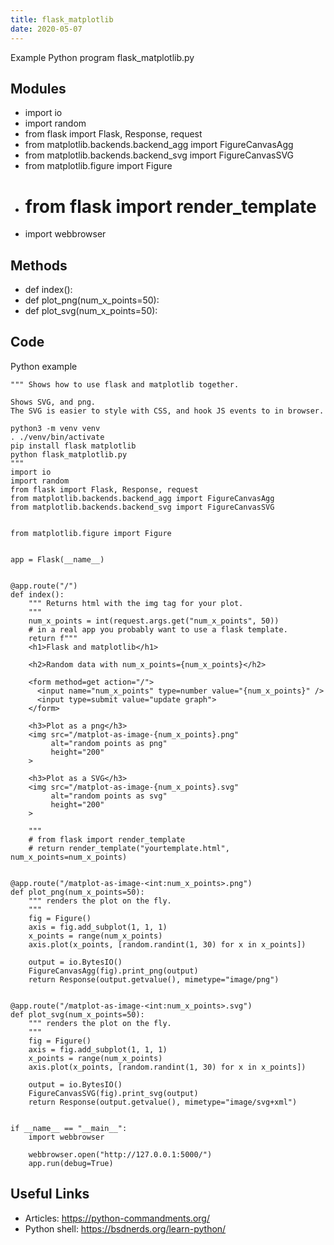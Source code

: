 ```yaml
---
title: flask_matplotlib
date: 2020-05-07
---
```

Example Python program flask_matplotlib.py

## Modules

* import io
* import random
* from flask import Flask, Response, request
* from matplotlib.backends.backend_agg import FigureCanvasAgg
* from matplotlib.backends.backend_svg import FigureCanvasSVG
* from matplotlib.figure import Figure
* # from flask import render_template
* import webbrowser

## Methods

* def index():
* def plot_png(num_x_points=50):
* def plot_svg(num_x_points=50):

## Code

Python example

    """ Shows how to use flask and matplotlib together.
    
    Shows SVG, and png.
    The SVG is easier to style with CSS, and hook JS events to in browser.
    
    python3 -m venv venv
    . ./venv/bin/activate
    pip install flask matplotlib
    python flask_matplotlib.py
    """
    import io
    import random
    from flask import Flask, Response, request
    from matplotlib.backends.backend_agg import FigureCanvasAgg
    from matplotlib.backends.backend_svg import FigureCanvasSVG
    
    
    from matplotlib.figure import Figure
    
    
    app = Flask(__name__)
    
    
    @app.route("/")
    def index():
        """ Returns html with the img tag for your plot.
        """
        num_x_points = int(request.args.get("num_x_points", 50))
        # in a real app you probably want to use a flask template.
        return f"""
        <h1>Flask and matplotlib</h1>
    
        <h2>Random data with num_x_points={num_x_points}</h2>
    
        <form method=get action="/">
          <input name="num_x_points" type=number value="{num_x_points}" />
          <input type=submit value="update graph">
        </form>
    
        <h3>Plot as a png</h3>
        <img src="/matplot-as-image-{num_x_points}.png"
             alt="random points as png"
             height="200"
        >
    
        <h3>Plot as a SVG</h3>
        <img src="/matplot-as-image-{num_x_points}.svg"
             alt="random points as svg"
             height="200"
        >
    
        """
        # from flask import render_template
        # return render_template("yourtemplate.html", num_x_points=num_x_points)
    
    
    @app.route("/matplot-as-image-<int:num_x_points>.png")
    def plot_png(num_x_points=50):
        """ renders the plot on the fly.
        """
        fig = Figure()
        axis = fig.add_subplot(1, 1, 1)
        x_points = range(num_x_points)
        axis.plot(x_points, [random.randint(1, 30) for x in x_points])
    
        output = io.BytesIO()
        FigureCanvasAgg(fig).print_png(output)
        return Response(output.getvalue(), mimetype="image/png")
    
    
    @app.route("/matplot-as-image-<int:num_x_points>.svg")
    def plot_svg(num_x_points=50):
        """ renders the plot on the fly.
        """
        fig = Figure()
        axis = fig.add_subplot(1, 1, 1)
        x_points = range(num_x_points)
        axis.plot(x_points, [random.randint(1, 30) for x in x_points])
    
        output = io.BytesIO()
        FigureCanvasSVG(fig).print_svg(output)
        return Response(output.getvalue(), mimetype="image/svg+xml")
    
    
    if __name__ == "__main__":
        import webbrowser
    
        webbrowser.open("http://127.0.0.1:5000/")
        app.run(debug=True)
    

## Useful Links

- Articles: https://python-commandments.org/
- Python shell: https://bsdnerds.org/learn-python/
